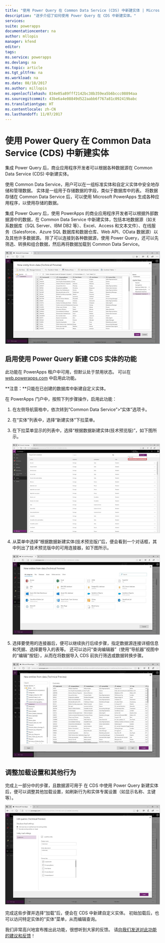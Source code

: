 ```yaml
---
title: "使用 Power Query 在 Common Data Service (CDS) 中新建实体 | Microsoft 文档"
description: "逐步介绍了如何使用 Power Query 在 CDS 中新建实体。"
services: 
suite: powerapps
documentationcenter: na
author: mllopis
manager: kfend
editor: 
tags: 
ms.service: powerapps
ms.devlang: na
ms.topic: article
ms.tgt_pltfrm: na
ms.workload: na
ms.date: 08/18/2017
ms.author: millopis
ms.openlocfilehash: 834e05a89fff2142bc38b359ea5b6bccc08894aa
ms.sourcegitcommit: 43be6a4e08849d522aabb6f767a81c092419babc
ms.translationtype: HT
ms.contentlocale: zh-CN
ms.lasthandoff: 11/07/2017
---
```

# <a name="create-new-entities-in-the-common-data-service-cds-using-power-query"></a>使用 Power Query 在 Common Data Service (CDS) 中新建实体
集成 Power Query 后，商业应用程序开发者可以根据各种数据源在 Common Data Service (CDS) 中新建实体。

使用 Common Data Service，用户可以在一组标准实体和自定义实体中安全地存储和管理数据。 实体是一组用于存储数据的字段，类似于数据库中的表。 将数据存储在 Common Data Service 后，可以使用 Microsoft PowerApps 生成各种应用程序，以使用存储的数据。

集成 Power Query 后，使用 PowerApps 的商业应用程序开发者可以根据外部数据源中的数据，在 Common Data Service 中新建实体，包括本地数据源（如关系数据库（SQL Server、IBM DB2 等）、Excel、Access 和文本文件）、在线服务（Salesforce、Azure SQL 数据库和数据仓库、Web API、OData 数据源）以及其他许多数据源。 除了可以连接到各种数据源，使用 Power Query，还可以先筛选、转换和组合数据，然后再将数据加载到 Common Data Service。

![根据数据新建实体](media/data-platform-cds-newentity-pq/data-platform-cds-pq-01.jpg)

## <a name="enabling-the-cds-new-entities-from-power-query-feature"></a>启用使用 Power Query 新建 CDS 实体的功能
此功能在 PowerApps 租户中可用，但默认处于禁用状态。 可以在 [web.powerapps.com](https://aka.ms/pqocds) 中启用此功能。

**注意：**只能在已创建的数据库中新建自定义实体。

在 PowerApps 门户中，按照下列步骤操作，启用此功能：

1. 在左侧导航窗格中，依次转到“Common Data Service”>“实体”选项卡。
2. 在“实体”列表中，选择“新建实体”下拉菜单。
3. 在下拉菜单显示的列表中，选择“根据数据新建实体(技术预览版)”，如下图所示。
   
    ![根据数据新建实体](media/data-platform-cds-newentity-pq/data-platform-cds-pq-02.jpg)
4. 从菜单中选择“根据数据新建实体(技术预览版)”后，便会看到一个对话框，其中列出了技术预览版中的可用连接器，如下图所示。
   
   ![可用连接器](media/data-platform-cds-newentity-pq/data-platform-cds-pq-03.jpg)
5. 选择要使用的连接器后，便可以继续执行后续步骤，指定数据源连接详细信息和凭据、选择要导入的表等。 还可以访问“查询编辑器”（使用“导航器”视图中的“编辑”按钮），从而在将数据导入 CDS 前执行筛选或数据转换步骤。
   
    ![](media/data-platform-cds-newentity-pq/data-platform-cds-pq-04.jpg)

## <a name="adjust-load-settings-and-other-behavior"></a>调整加载设置和其他行为
完成上一部分中的步骤，且数据源可用于 在 CDS 中使用 Power Query 新建实体后，便可以调整其他加载设置，如刷新行为和实体专属设置（如显示名称、主键等）。

![](media/data-platform-cds-newentity-pq/data-platform-cds-pq-05.jpg)

完成这些步骤并选择“加载”后，便会在 CDS 中新建自定义实体。 初始加载后，也可以访问特定实体的“实体”菜单，从而编辑查询。

我们非常高兴地宣布推出此功能，很想听到大家的反馈。 请[向我们发送对此功能的建议和反馈](https://powerusers.microsoft.com/t5/PowerApps-Community/ct-p/PowerApps1)！

